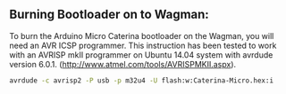 ## Burning Bootloader on to Wagman:
To burn the Arduino Micro Caterina bootloader on the Wagman,
you will need an AVR ICSP programmer. This instruction has
been tested to work with an AVRISP mkII programmer on
Ubuntu 14.04 system with avrdude version 6.0.1.
(http://www.atmel.com/tools/AVRISPMKII.aspx).

```bash
avrdude -c avrisp2 -P usb -p m32u4 -U flash:w:Caterina-Micro.hex:i


